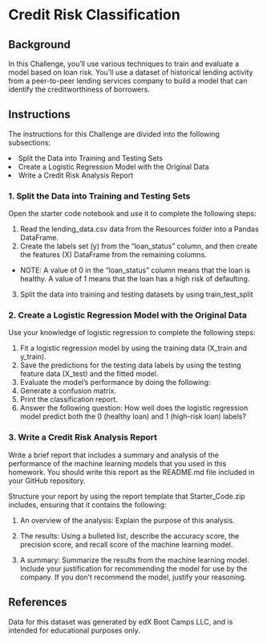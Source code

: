 # Credit Risk Classification


## Background

In this Challenge, you’ll use various techniques to train and evaluate a model based on loan risk. You’ll use a dataset of historical lending activity from a peer-to-peer lending services company to build a model that can identify the creditworthiness of borrowers.




## Instructions

The instructions for this Challenge are divided into the following subsections:
   <li> Split the Data into Training and Testing Sets </li>
   <li> Create a Logistic Regression Model with the Original Data </li>
   <li> Write a Credit Risk Analysis Report </li>



### 1. Split the Data into Training and Testing Sets

Open the starter code notebook and use it to complete the following steps:
   1. Read the lending_data.csv data from the Resources folder into a Pandas DataFrame.
   2. Create the labels set (y) from the “loan_status” column, and then create the features       (X) DataFrame from the remaining columns.
   * NOTE: A value of 0 in the “loan_status” column means that the loan is healthy. A                     value of 1 means that the loan has a high risk of defaulting.
   3. Split the data into training and testing datasets by using train_test_split 



### 2. Create a Logistic Regression Model with the Original Data
   
Use your knowledge of logistic regression to complete the following steps:
   1. Fit a logistic regression model by using the training data (X_train and y_train).
   2. Save the predictions for the testing data labels by using the testing feature data          (X_test) and the fitted model.
   3. Evaluate the model’s performance by doing the following:
         <li>  Generate a confusion matrix. </li>
         <li> Print the classification report. </li>
   4. Answer the following question: How well does the logistic regression model predict both     the 0 (healthy loan) and 1 (high-risk loan) labels?



### 3. Write a Credit Risk Analysis Report

Write a brief report that includes a summary and analysis of the performance of the machine learning models that you used in this homework. You should write this report as the README.md file included in your GitHub repository.

Structure your report by using the report template that Starter_Code.zip includes, ensuring that it contains the following:

  1. An overview of the analysis: Explain the purpose of this analysis.

  2. The results: Using a bulleted list, describe the accuracy score, the precision score, and   recall score of the machine learning model.

  3. A summary: Summarize the results from the machine learning model. Include your              justification for recommending the model for use by the company. If you don’t recommend the    model, justify your reasoning.



## References

Data for this dataset was generated by edX Boot Camps LLC, and is intended for educational purposes only.




